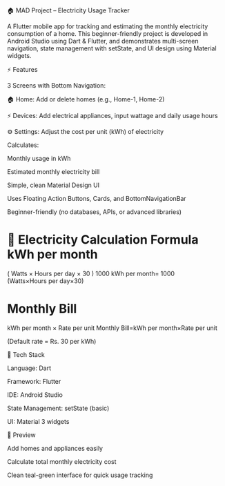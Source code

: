 🏠 MAD Project – Electricity Usage Tracker

A Flutter mobile app for tracking and estimating the monthly electricity consumption of a home.
This beginner-friendly project is developed in Android Studio using Dart & Flutter, and demonstrates multi-screen navigation, state management with setState, and UI design using Material widgets.

⚡ Features

3 Screens with Bottom Navigation:

🏠 Home: Add or delete homes (e.g., Home-1, Home-2)

⚡ Devices: Add electrical appliances, input wattage and daily usage hours

⚙️ Settings: Adjust the cost per unit (kWh) of electricity

Calculates:

Monthly usage in kWh

Estimated monthly electricity bill

Simple, clean Material Design UI

Uses Floating Action Buttons, Cards, and BottomNavigationBar

Beginner-friendly (no databases, APIs, or advanced libraries)

🧮 Electricity Calculation Formula
kWh per month
=
(
Watts
×
Hours per day
×
30
)
1000
kWh per month=
1000
(Watts×Hours per day×30)
	​

Monthly Bill
=
kWh per month
×
Rate per unit
Monthly Bill=kWh per month×Rate per unit

(Default rate = Rs. 30 per kWh)

🧰 Tech Stack

Language: Dart

Framework: Flutter

IDE: Android Studio

State Management: setState (basic)

UI: Material 3 widgets

📱 Preview

Add homes and appliances easily

Calculate total monthly electricity cost

Clean teal-green interface for quick usage tracking

